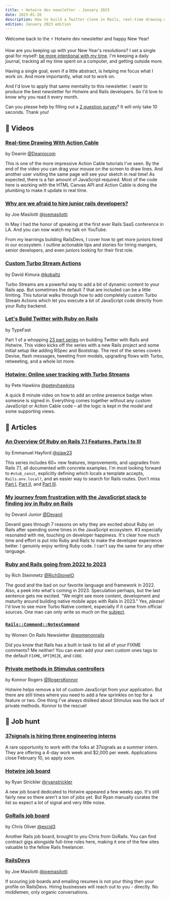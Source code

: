 ```yaml
---
title: ⚡️ Hotwire dev newsletter - January 2023
date: 2023-01-26
description: How to build a Twitter clone in Rails, real-time drawing with Action Cable, 60+ Rails 7.1 features with examples, and a new Hotwire job board.
edition: January 2023 edition
---
```


Welcome back to the ⚡️ Hotwire dev newsletter and happy New Year!

How are you keeping up with your New Year's resolutions? I set a single goal for myself: [be more intentional with my time](). I'm keeping a daily journal, tracking all my time spent on a computer, and getting outside more.

Having a single goal, even if a little abstract, is helping me focus what I work on. And more importantly, what *not* to work on.

And I'd love to apply that same mentality to this newsletter. I want to produce the best newsletter for Hotwire and Rails developers. So I'd love to know why you read it every month.

Can you please help by filling out a [2 question survey](https://forms.reform.app/9Cl6pR/hotwire-feedback/bo4dsd)? It will only take 10 seconds. Thank you!

## 🎥 Videos

### [Real-time Drawing With Action Cable](https://www.youtube.com/watch?v=VA19xZPCksQ)

by Deanin [@Deaniocom](https://twitter.com/deaniocom)

This is one of the more impressive Action Cable tutorials I've seen. By the end of the video you can drag your mouse on the screen to draw lines. And another user visiting the same page will see your sketch in real time! As expected, there is a fair amount of JavaScript required. Most of the code here is working with the HTML Canvas API and Action Cable is doing the plumbing to make it update in real time.

### [Why are we afraid to hire junior rails developers?](https://www.youtube.com/watch?v=NZionAE-Tj0)

by Joe Masilotti [@joemasilotti](https://twitter.com/joemasilotti)

In May I had the honor of speaking at the first ever Rails SaaS conference in LA. And you can now watch my talk on YouTube.

From my learnings building RailsDevs, I cover how to get more juniors hired in our ecosystem. I outline actionable tips and stories for hiring mangers, senior developers, and even juniors looking for their first role.

### [Custom Turbo Stream Actions](https://www.driftingruby.com/episodes/custom-turbo-stream-actions)

by David Kimura [@kobaltz](https://www.twitter.com/kobaltz)

Turbo Streams are a powerful way to add a bit of dynamic content to your Rails app. But sometimes the default 7 that are included can be a little limiting. This tutorial walks through how to add completely custom Turbo Stream Actions which let you execute a bit of JavaScript code directly from your Ruby backend.

### [Let's Build Twitter with Ruby on Rails](https://www.youtube.com/watch?v=XxuPlSW4t6M)

by TypeFast

Part 1 of a whopping [23 part series](https://www.youtube.com/playlist?list=PLCawOXF4xaJLb9HwPWiizGBNupJszY6bR) on building Twitter with Rails and Hotwire. This video kicks off the series with a new Rails project and some initial setup like adding RSpec and Bootstrap. The rest of the series covers Devise, flash messages, tweeting from modals, upgrading flows with Turbo, retweeting, and a whole lot more.

### [Hotwire: Online user tracking with Turbo Streams](https://www.youtube.com/watch?v=KtOEoOMEdoE)

by Pete Hawkins [@peteyhawkins](https://twitter.com/peteyhawkins)

A quick 8 minute video on how to add an online presence badge when someone is signed in. Everything comes together without any custom JavaScript or Action Cable code – all the logic is kept in the model and some supporting views.

## 📰 Articles

### [An Overview Of Ruby on Rails 7.1 Features. Parts I to III](https://manny.codes/this-week-in-rails-wrapped-an-overview-of-rails-7-1-features-part-i/)

by Emmanuel Hayford [@siaw23](https://twitter.com/siaw23)

This series includes 60+ new features, improvements, and upgrades from Rails 7.1, all documented with concrete examples. I'm most looking forward to `#stub_const`, explicitly defining which locals a template accepts, `Rails.env.local?`, and an easier way to search for Rails routes. Don't miss [Part I](https://manny.codes/this-week-in-rails-wrapped-an-overview-of-rails-7-1-features-part-i/), [Part II](https://manny.codes/this-week-in-rails-wrapped-an-overview-of-rails-7-1-features-part-ii/), and [Part III](https://manny.codes/this-week-in-rails-wrapped-an-overview-of-rails-7-1-features-part-iii/).

### [My journey from frustration with the JavaScript stack to finding joy in Ruby on Rails](https://devanil.dev/overwhelmed-with-javascript-try-ruby-on-rails)

by Devanil Junior [@Devanil](https://twitter.com/Devanil)

Devanil goes through 7 reasons on why they are excited about Ruby on Rails after spending some times in the JavaScript ecosystem. #3 especially resonated with me, touching on developer happiness. It's clear how much time and effort is put into Ruby and Rails to make the developer experience better. I genuinly enjoy writing Ruby code. I can't say the same for any other language.

### [Ruby and Rails going from 2022 to 2023](https://richstone.io/ruby-and-rails-going-from-2022-to-2023/)

by Rich Steinmetz [@RichStoneIO](https://twitter.com/RichStoneIO)

The good and the bad on our favorite language and framework in 2022. Also, a peek into what's coming in 2023. Speculation perhaps, but the last sentence gets me excited. "We might see more content, development and maturity around building native mobile apps with Rails in 2023." Yes, *please*! I'd love to see more Turbo Native content, especially if it came from official sources. One man can only write so much on the [subject](https://masilotti.com/turbo-ios/).

### [`Rails::Command::NotesCommand`](https://womenonrailsinternational.substack.com/i/98326004/rails-tip)

by Women On Rails Newsletter [@womenonrails](https://twitter.com/womenonrails)

Did you know that Rails has a built in task to list all of your FIXME comments? Me neither! You can even add your own custom ones tags to the default `FIXME`, `OPTIMIZE`, and `CODE`.

### [Private methods in Stimulus controllers](https://mobile.twitter.com/RogersKonnor/status/1615107830847086601)

by Konnor Rogers [@RogersKonnor](https://mobile.twitter.com/RogersKonnor)

Hotwire helps remove a lot of custom JavaScript from your application. But there are still times where you need to add a few sprinkles on top for a feature or two. One thing I've always disliked about Stimulus was the lack of private methods. Konnor to the rescue!

## 💼 Job hunt

### [37signals is hiring three engineering interns](https://twitter.com/jasonfried/status/1612550021022359571?s=46&t=tktD4MxWO_-m4hvFl0D8LQ)

A rare opportunity to work with the folks at 37signals as a summer intern. They are offering a 4-day work week and $2,000 per week. Applications close February 10, so apply soon.

### [Hotwire job board](https://railshotwirejobs.com)

by Ryan Strickler [@ryanstrickler](https://twitter.com/ryanstrickler)

A new job board dedicated to Hotwire appeared a few weeks ago. It's still fairly new so there aren't a ton of jobs yet. But Ryan manually curates the list so expect a lot of signal and very little noise.

### [GoRails job board](https://jobs.gorails.com)

by Chris Oliver [@excid3](https://twitter.com/excid3/)

Another Rails job board, brought to you Chris from GoRails. You can find contract gigs alongside full-time roles here, making it one of the few sites valuable to the fellow Rails freelancer.

### [RailsDevs](https://railsdevs.com)

by Joe Masilotti [@joemasilotti](https://twitter.com/joemasilotti)

If scouring job boards and emailing resumes is not your thing then your profile on RailsDevs. Hiring businesses will reach out to you - directly. No middlemen, only organic conversations.
